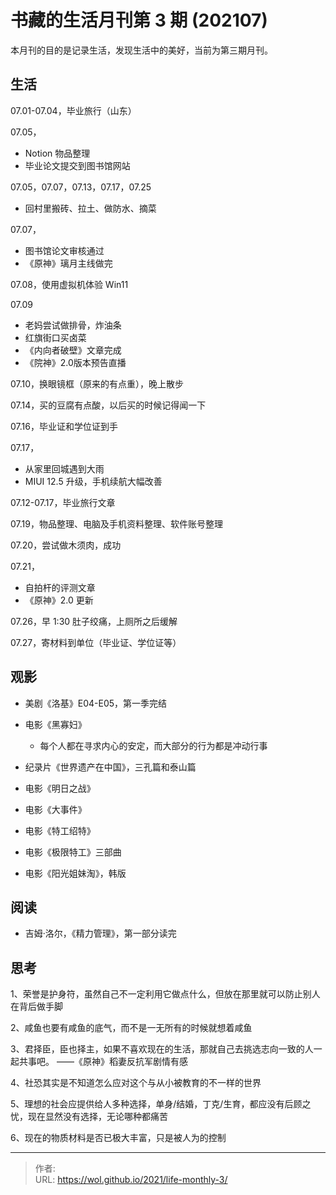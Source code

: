 # 书藏的生活月刊第 3 期 (202107)


本月刊的目的是记录生活，发现生活中的美好，当前为第三期月刊。

<!--more-->

## 生活

07.01-07.04，毕业旅行（山东）

07.05，

- Notion 物品整理
- 毕业论文提交到图书馆网站

07.05，07.07，07.13，07.17，07.25

- 回村里搬砖、拉土、做防水、摘菜

07.07，

- 图书馆论文审核通过
- 《原神》璃月主线做完

07.08，使用虚拟机体验 Win11

07.09

- 老妈尝试做排骨，炸油条
- 红旗街口买卤菜
- 《内向者破壁》文章完成
- 《院神》2.0版本预告直播

07.10，换眼镜框（原来的有点重），晚上散步

07.14，买的豆腐有点酸，以后买的时候记得闻一下

07.16，毕业证和学位证到手

07.17，

- 从家里回城遇到大雨
- MIUI 12.5 升级，手机续航大幅改善

07.12-07.17，毕业旅行文章

07.19，物品整理、电脑及手机资料整理、软件账号整理

07.20，尝试做木须肉，成功

07.21，

- 自拍杆的评测文章
- 《原神》2.0 更新

07.26，早 1:30 肚子绞痛，上厕所之后缓解

07.27，寄材料到单位（毕业证、学位证等）

## 观影

- 美剧《洛基》E04-E05，第一季完结
- 电影《黑寡妇》
  - 每个人都在寻求内心的安定，而大部分的行为都是冲动行事

- 纪录片《世界遗产在中国》，三孔篇和泰山篇
- 电影《明日之战》
- 电影《大事件》
- 电影《特工绍特》
- 电影《极限特工》三部曲
- 电影《阳光姐妹淘》，韩版

## 阅读

- 吉姆·洛尔，《精力管理》，第一部分读完

## 思考

1、荣誉是护身符，虽然自己不一定利用它做点什么，但放在那里就可以防止别人在背后做手脚

2、咸鱼也要有咸鱼的底气，而不是一无所有的时候就想着咸鱼

3、君择臣，臣也择主，如果不喜欢现在的生活，那就自己去挑选志向一致的人一起共事吧。   ——《原神》稻妻反抗军剧情有感

4、社恐其实是不知道怎么应对这个与从小被教育的不一样的世界

5、理想的社会应提供给人多种选择，单身/结婚，丁克/生育，都应没有后顾之忧，现在显然没有选择，无论哪种都痛苦

6、现在的物质材料是否已极大丰富，只是被人为的控制











---

> 作者:   
> URL: https://wol.github.io/2021/life-monthly-3/  

